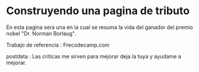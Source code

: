# Construyendo una pagina de tributo

En esta pagina sera una en la cual se resuma la vida del ganador del premio nobel "Dr. Norman Borlaug".

Trabajo de referencia :  Frecodecamp.com

postdata : Las criticas me sirven para mejorar deja la tuya y ayudame a mejorar.
